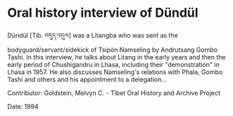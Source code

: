 # Oral history interview of Dündül  
Dündül [Tib. བདུད་འདུལ] was a Litangba who was sent as the bodyguard/servant/sidekick of Tsipön Namseling by Andrutsang Gombo Tashi. In this interview, he talks about Litang in the early years and then the early period of Chushigandru in Lhasa, including their "demonstration" in Lhasa in 1957. He also discusses Namseling's relations with Phala, Gombo Tashi and others and his appointment to a delegation... 

Contributor: Goldstein, Melvyn C. - Tibet Oral History and Archive Project  

Date:
1994  

